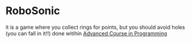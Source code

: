 # RoboSonic
it is a game where you collect rings for points, but you should avoid holes (you can fall in it!!)
done witihin [Advanced Course in Programming](https://programming-23.mooc.fi/)
